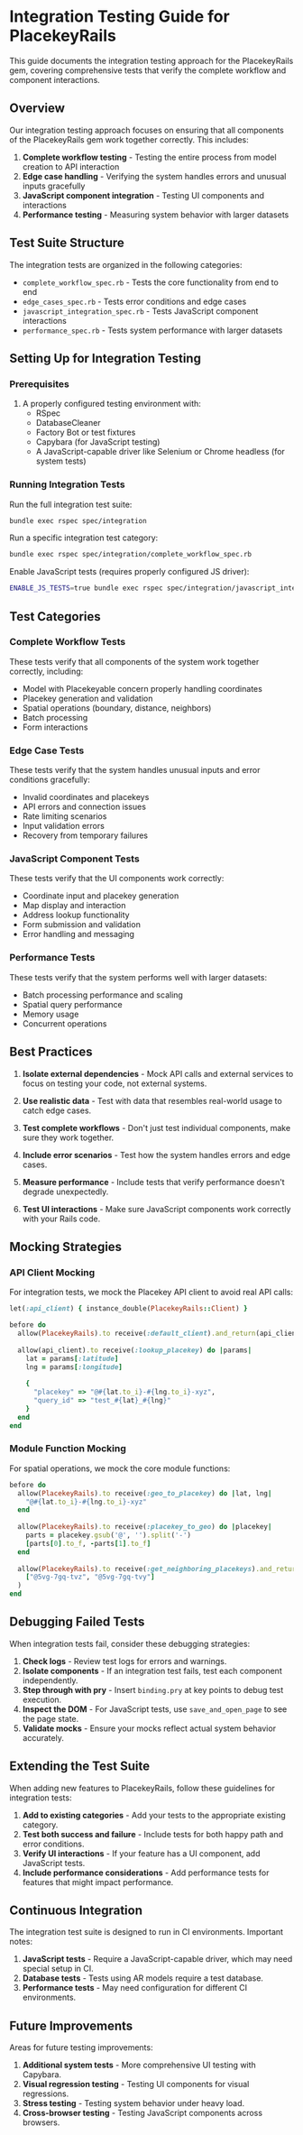 # Integration Testing Guide for PlacekeyRails

This guide documents the integration testing approach for the PlacekeyRails gem, covering comprehensive tests that verify the complete workflow and component interactions.

## Overview

Our integration testing approach focuses on ensuring that all components of the PlacekeyRails gem work together correctly. This includes:

1. **Complete workflow testing** - Testing the entire process from model creation to API interaction
2. **Edge case handling** - Verifying the system handles errors and unusual inputs gracefully
3. **JavaScript component integration** - Testing UI components and interactions
4. **Performance testing** - Measuring system behavior with larger datasets

## Test Suite Structure

The integration tests are organized in the following categories:

- `complete_workflow_spec.rb` - Tests the core functionality from end to end
- `edge_cases_spec.rb` - Tests error conditions and edge cases
- `javascript_integration_spec.rb` - Tests JavaScript component interactions
- `performance_spec.rb` - Tests system performance with larger datasets

## Setting Up for Integration Testing

### Prerequisites

1. A properly configured testing environment with:
   - RSpec
   - DatabaseCleaner
   - Factory Bot or test fixtures
   - Capybara (for JavaScript testing)
   - A JavaScript-capable driver like Selenium or Chrome headless (for system tests)

### Running Integration Tests

Run the full integration test suite:

```bash
bundle exec rspec spec/integration
```

Run a specific integration test category:

```bash
bundle exec rspec spec/integration/complete_workflow_spec.rb
```

Enable JavaScript tests (requires properly configured JS driver):

```bash
ENABLE_JS_TESTS=true bundle exec rspec spec/integration/javascript_integration_spec.rb
```

## Test Categories

### Complete Workflow Tests

These tests verify that all components of the system work together correctly, including:

- Model with Placekeyable concern properly handling coordinates
- Placekey generation and validation
- Spatial operations (boundary, distance, neighbors)
- Batch processing
- Form interactions

### Edge Case Tests

These tests verify that the system handles unusual inputs and error conditions gracefully:

- Invalid coordinates and placekeys
- API errors and connection issues
- Rate limiting scenarios
- Input validation errors
- Recovery from temporary failures

### JavaScript Component Tests

These tests verify that the UI components work correctly:

- Coordinate input and placekey generation
- Map display and interaction
- Address lookup functionality
- Form submission and validation
- Error handling and messaging

### Performance Tests

These tests verify that the system performs well with larger datasets:

- Batch processing performance and scaling
- Spatial query performance
- Memory usage
- Concurrent operations

## Best Practices

1. **Isolate external dependencies** - Mock API calls and external services to focus on testing your code, not external systems.

2. **Use realistic data** - Test with data that resembles real-world usage to catch edge cases.

3. **Test complete workflows** - Don't just test individual components, make sure they work together.

4. **Include error scenarios** - Test how the system handles errors and edge cases.

5. **Measure performance** - Include tests that verify performance doesn't degrade unexpectedly.

6. **Test UI interactions** - Make sure JavaScript components work correctly with your Rails code.

## Mocking Strategies

### API Client Mocking

For integration tests, we mock the Placekey API client to avoid real API calls:

```ruby
let(:api_client) { instance_double(PlacekeyRails::Client) }

before do
  allow(PlacekeyRails).to receive(:default_client).and_return(api_client)
  
  allow(api_client).to receive(:lookup_placekey) do |params|
    lat = params[:latitude]
    lng = params[:longitude]
    
    {
      "placekey" => "@#{lat.to_i}-#{lng.to_i}-xyz",
      "query_id" => "test_#{lat}_#{lng}"
    }
  end
end
```

### Module Function Mocking

For spatial operations, we mock the core module functions:

```ruby
before do
  allow(PlacekeyRails).to receive(:geo_to_placekey) do |lat, lng|
    "@#{lat.to_i}-#{lng.to_i}-xyz"
  end
  
  allow(PlacekeyRails).to receive(:placekey_to_geo) do |placekey|
    parts = placekey.gsub('@', '').split('-')
    [parts[0].to_f, -parts[1].to_f]
  end
  
  allow(PlacekeyRails).to receive(:get_neighboring_placekeys).and_return(
    ["@5vg-7gq-tvz", "@5vg-7gq-tvy"]
  )
end
```

## Debugging Failed Tests

When integration tests fail, consider these debugging strategies:

1. **Check logs** - Review test logs for errors and warnings.
2. **Isolate components** - If an integration test fails, test each component independently.
3. **Step through with pry** - Insert `binding.pry` at key points to debug test execution.
4. **Inspect the DOM** - For JavaScript tests, use `save_and_open_page` to see the page state.
5. **Validate mocks** - Ensure your mocks reflect actual system behavior accurately.

## Extending the Test Suite

When adding new features to PlacekeyRails, follow these guidelines for integration tests:

1. **Add to existing categories** - Add your tests to the appropriate existing category.
2. **Test both success and failure** - Include tests for both happy path and error conditions.
3. **Verify UI interactions** - If your feature has a UI component, add JavaScript tests.
4. **Include performance considerations** - Add performance tests for features that might impact performance.

## Continuous Integration

The integration test suite is designed to run in CI environments. Important notes:

1. **JavaScript tests** - Require a JavaScript-capable driver, which may need special setup in CI.
2. **Database tests** - Tests using AR models require a test database.
3. **Performance tests** - May need configuration for different CI environments.

## Future Improvements

Areas for future testing improvements:

1. **Additional system tests** - More comprehensive UI testing with Capybara.
2. **Visual regression testing** - Testing UI components for visual regressions.
3. **Stress testing** - Testing system behavior under heavy load.
4. **Cross-browser testing** - Testing JavaScript components across browsers.
